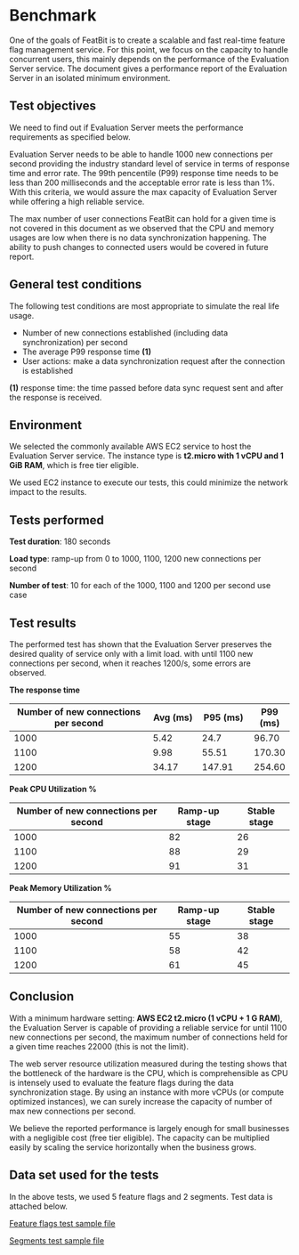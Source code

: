 # Benchmark

One of the goals of FeatBit is to create a scalable and fast real-time feature flag management service. For this point, we focus on the capacity to handle concurrent users, this mainly depends on the performance of the Evaluation Server service. The document gives a performance report of the Evaluation Server in an isolated minimum environment.&#x20;

## Test objectives

We need to find out if Evaluation Server meets the performance requirements as specified below.

Evaluation Server needs to be able to handle 1000 new connections per second providing the industry standard level of service in terms of response time and error rate. The 99th pencentile (P99) response time needs to be less than 200 milliseconds and the acceptable error rate is less than 1%. With this criteria, we would assure the max capacity of Evaluation Server while offering a high reliable service.&#x20;

The max number of user connections FeatBit can hold for a given time is not covered in this document as we observed that the CPU and memory usages are low when there is no data synchronization happening. The ability to push changes to connected users would be covered in future report.

## General test conditions

The following test conditions are most appropriate to simulate the real life usage.

* Number of new connections established (including data synchronization) per second
* The average P99 response time **(1)**
* User actions: make a data synchronization request after the connection is established

**(1)** response time: the time passed before data sync request sent and after the response is received.

## Environment

We selected the commonly available AWS EC2 service to host the Evaluation Server service. The instance type is **t2.micro with 1 vCPU and 1 GiB RAM**, which is free tier eligible.

We used EC2 instance to execute our tests, this could minimize the network impact to the results.

## Tests performed

**Test duration**: 180 seconds

**Load type**: ramp-up from 0 to 1000, 1100, 1200 new connections per second

**Number of test**: 10 for each of the 1000, 1100 and 1200 per second use case

## Test results

The performed test has shown that the Evaluation Server preserves the desired quality of service only with a limit load. with until 1100 new connections per second, when it reaches 1200/s, some errors are observed.

**The response time**

<table><thead><tr><th width="378">Number of new connections per second</th><th width="100">Avg (ms)</th><th width="100">P95 (ms)</th><th>P99 (ms)</th></tr></thead><tbody><tr><td>1000</td><td>5.42</td><td>24.7</td><td>96.70</td></tr><tr><td>1100</td><td>9.98</td><td>55.51</td><td>170.30</td></tr><tr><td>1200</td><td>34.17</td><td>147.91</td><td>254.60</td></tr></tbody></table>

**Peak CPU Utilization %**

| Number of new connections per second | Ramp-up stage | Stable stage |
| ------------------------------------ | ------------- | ------------ |
| 1000                                 | 82            | 26           |
| 1100                                 | 88            | 29           |
| 1200                                 | 91            | 31           |

**Peak Memory Utilization %**

| Number of new connections per second | Ramp-up stage | Stable stage |
| ------------------------------------ | ------------- | ------------ |
| 1000                                 | 55            | 38           |
| 1100                                 | 58            | 42           |
| 1200                                 | 61            | 45           |

## Conclusion

With a minimum hardware setting: **AWS EC2 t2.micro (1 vCPU + 1 G RAM)**, the Evaluation Server is capable of providing a reliable service for until 1100 new connections per second, the maximum number of connections held for a given time reaches 22000 (this is not the limit).&#x20;

The web server resource utilization measured during the testing shows that the bottleneck of the hardware is the CPU, which is comprehensible as CPU is intensely used to evaluate the feature flags during the data synchronization stage. By using an instance with more vCPUs (or compute optimized instances), we can surely increase the capacity of number of max new connections per second.

We believe the reported performance is largely enough for small businesses with a negligible cost (free tier eligible). The capacity can be multiplied easily by scaling the service horizontally when the business grows. &#x20;

## Data set used for the tests

In the above tests, we used 5 feature flags and 2 segments. Test data is attached below.

[Feature flags test sample file](../tech-stack/assets/flags.json)

[Segments test sample file](../tech-stack/assets/segments.json)

